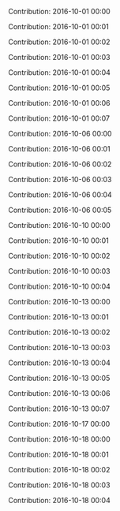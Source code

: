 Contribution: 2016-10-01 00:00

Contribution: 2016-10-01 00:01

Contribution: 2016-10-01 00:02

Contribution: 2016-10-01 00:03

Contribution: 2016-10-01 00:04

Contribution: 2016-10-01 00:05

Contribution: 2016-10-01 00:06

Contribution: 2016-10-01 00:07

Contribution: 2016-10-06 00:00

Contribution: 2016-10-06 00:01

Contribution: 2016-10-06 00:02

Contribution: 2016-10-06 00:03

Contribution: 2016-10-06 00:04

Contribution: 2016-10-06 00:05

Contribution: 2016-10-10 00:00

Contribution: 2016-10-10 00:01

Contribution: 2016-10-10 00:02

Contribution: 2016-10-10 00:03

Contribution: 2016-10-10 00:04

Contribution: 2016-10-13 00:00

Contribution: 2016-10-13 00:01

Contribution: 2016-10-13 00:02

Contribution: 2016-10-13 00:03

Contribution: 2016-10-13 00:04

Contribution: 2016-10-13 00:05

Contribution: 2016-10-13 00:06

Contribution: 2016-10-13 00:07

Contribution: 2016-10-17 00:00

Contribution: 2016-10-18 00:00

Contribution: 2016-10-18 00:01

Contribution: 2016-10-18 00:02

Contribution: 2016-10-18 00:03

Contribution: 2016-10-18 00:04

